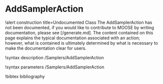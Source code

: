 <!-- MOOSE Documentation Stub: Remove this when content is added. -->

# AddSamplerAction

!alert construction title=Undocumented Class
The AddSamplerAction has not been documented, if you would like to contribute to MOOSE by writing
documentation, please see [/generate.md]. The content contained on this page explains the typical
documentation associated with an action; however, what is contained is ultimately determined by what
is necessary to make the documentation clear for users.

!syntax description /Samplers/AddSamplerAction

!syntax parameters /Samplers/AddSamplerAction

!bibtex bibliography
